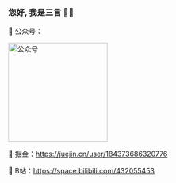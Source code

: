 ### 您好,  我是三言 👏👏

🌱 公众号：

<img src="https://gitee.com/mzhujihui/img-bed/raw/master/img/20210520153326.jpg" width="200" height="200" alt="公众号"/>

👯 掘金：https://juejin.cn/user/184373686320776

🙆 B站：https://space.bilibili.com/432055453
